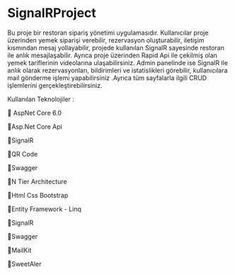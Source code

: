 # SignalRProject
Bu proje bir restoran sipariş yönetimi uygulamasıdır. Kullanıcılar proje üzerinden yemek siparişi verebilir, rezervasyon oluşturabilir, iletişim kısmından mesaj yollayabilir, projede kullanılan SignalR sayesinde restoran ile anlık mesajlaşabilir. Ayrıca proje üzerinden Rapid Api ile çekilmiş olan yemek tariflerinin videolarına ulaşabilirsiniz. Admin panelinde ise SignalR ile anlık olarak rezervasyonları, bildirimleri ve istatislikleri görebilir, kullanıcılara mail gönderme işlemi yapabilirsiniz .Ayrıca tüm sayfalarla ilgili CRUD işlemlerini gerçekleştirebilirsiniz.



Kullanılan Teknolojiler :

🔸 AspNet Core 6.0

🔸Asp.Net Core Api

🔸SignalR

🔸QR Code

🔸Swagger

🔸N Tier Architecture

🔸Html Css Bootstrap

🔸Entity Framework - Linq

🔸SignalR

🔸Swagger

🔸MailKit

🔸SweetAler
